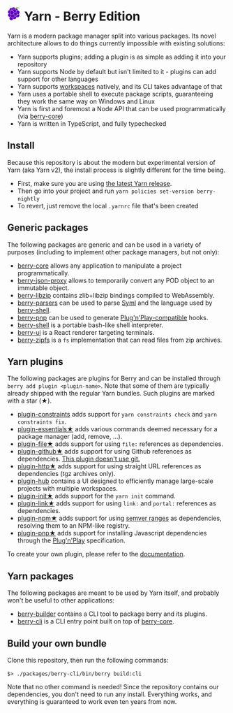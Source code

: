 # <img src="./icon.svg" width="32" height="32" align="bottom" /> Yarn - Berry Edition

Yarn is a modern package manager split into various packages. Its novel architecture allows to do things currently impossible with existing solutions:

- Yarn supports plugins; adding a plugin is as simple as adding it into your repository
- Yarn supports Node by default but isn't limited to it - plugins can add support for other languages
- Yarn supports [workspaces]() natively, and its CLI takes advantage of that
- Yarn uses a portable shell to execute package scripts, guaranteeing they work the same way on Windows and Linux
- Yarn is first and foremost a Node API that can be used programmatically (via [berry-core](packages/berry-core))
- Yarn is written in TypeScript, and fully typechecked

## Install

Because this repository is about the modern but experimental version of Yarn (aka Yarn v2), the install process is slightly different for the time being.

- First, make sure you are using [the latest Yarn release](https://yarnpkg.com/en/docs/install).
- Then go into your project and run `yarn policies set-version berry-nightly`
- To revert, just remove the local `.yarnrc` file that's been created

## Generic packages

The following packages are generic and can be used in a variety of purposes (including to implement other package managers, but not only):

- [berry-core](packages/berry-core) allows any application to manipulate a project programmatically.
- [berry-json-proxy](packages/berry-json-proxy) allows to temporarily convert any POD object to an immutable object.
- [berry-libzip](packages/berry-libzip) contains zlib+libzip bindings compiled to WebAssembly.
- [berry-parsers](packages/berry-parsers) can be used to parse [Syml]() and the language used by [berry-shell](packages/berry-shell).
- [berry-pnp](packages/berry-pnp) can be used to generate [Plug'n'Play-compatible]() hooks.
- [berry-shell](packages/berry-shell) is a portable bash-like shell interpreter.
- [berry-ui](packages/berry-ui) is a React renderer targeting terminals.
- [berry-zipfs](packages/berry-zipfs) is a `fs` implementation that can read files from zip archives.

## Yarn plugins

The following packages are plugins for Berry and can be installed through `berry add plugin <plugin-name>`. Note that some of them are typically already shipped with the regular Yarn bundles. Such plugins are marked with a star (★).

- [plugin-constraints](packages/plugin-constraints) adds support for `yarn constraints check` and `yarn constraints fix`.
- [plugin-essentials★](packages/plugin-essentials) adds various commands deemed necessary for a package manager (add, remove, ...).
- [plugin-file★](packages/plugin-file) adds support for using `file:` references as dependencies.
- [plugin-github★](packages/plugin-github) adds support for using Github references as dependencies. [This plugin doesn't use git.](https://stackoverflow.com/a/13636954/880703)
- [plugin-http★](packages/plugin-http) adds support for using straight URL references as dependencies (tgz archives only).
- [plugin-hub](packages/plugin-hub) contains a UI designed to efficiently manage large-scale projects with multiple workspaces.
- [plugin-init★](packages/plugin-init) adds support for the `yarn init` command.
- [plugin-link★](packages/plugin-link) adds support for using `link:` and `portal:` references as dependencies.
- [plugin-npm★](packages/plugin-npm) adds support for using [semver ranges]() as dependencies, resolving them to an NPM-like registry.
- [plugin-pnp★](packages/plugin-pnp) adds support for installing Javascript dependencies through the [Plug'n'Play]() specification.

To create your own plugin, please refer to the [documentation]().

## Yarn packages

The following packages are meant to be used by Yarn itself, and probably won't be useful to other applications:

- [berry-builder](packages/berry-builder) contains a CLI tool to package berry and its plugins.
- [berry-cli](packages/berry-cli) is a CLI entry point built on top of [berry-core](packages/berry-core).

## Build your own bundle

Clone this repository, then run the following commands:

```
$> ./packages/berry-cli/bin/berry build:cli
```

Note that no other command is needed! Since the repository contains our dependencies, you don't need to run any install. Everything works, and everything is guaranteed to work even ten years from now.
